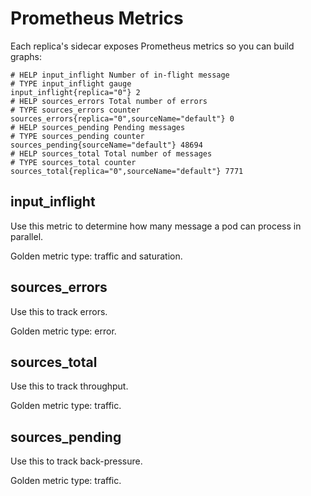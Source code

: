 # Prometheus Metrics

Each replica's sidecar exposes Prometheus metrics so you can build graphs:

```
# HELP input_inflight Number of in-flight message
# TYPE input_inflight gauge
input_inflight{replica="0"} 2
# HELP sources_errors Total number of errors
# TYPE sources_errors counter
sources_errors{replica="0",sourceName="default"} 0
# HELP sources_pending Pending messages
# TYPE sources_pending counter
sources_pending{sourceName="default"} 48694
# HELP sources_total Total number of messages
# TYPE sources_total counter
sources_total{replica="0",sourceName="default"} 7771
```

## input_inflight

Use this metric to determine how many message a pod can process in parallel.

Golden metric type: traffic and saturation.

## sources_errors

Use this to track errors.

Golden metric type: error.

## sources_total

Use this to track throughput.

Golden metric type: traffic.

## sources_pending

Use this to track back-pressure.

Golden metric type: traffic.